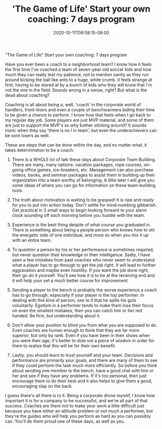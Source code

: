 ﻿---
title: "'The Game of Life' Start your own coaching: 7 days program"
date: 2020-10-11T09:58:15-08:00
description: "40-ARTICLES Tips for Web Success"
featured_image: "/images/40-ARTICLES.jpg"
tags: ["40 ARTICLES"]
---

"The Game of Life" Start your own coaching: 7 days program

Have you ever been a coach to a neighborhood team? I know how it feels the first time I've coached a team of seven-year-old soccer kids and how much they can really test my patience, not to mention sanity as they run around kicking the ball like ants to a huge, white crumb. It feels strange at first, having to be stared at by a bunch of kids who they will know that I'm not the one in the field. Sounds wrong in a sense, right? But what is the dead about coaching?

Coaching is all about being a, well, 'coach' in the corporate world of handlers, front-liners and even a couple of benchwarmers biding their time to be given a chance to perform. I know how that feels when I go back to my regular day job. Some players are just MVP material, and some of them are just to support the MVP's so why bother sticking around? It sounds ironic when they say 'there is no I in team', but even the underachievers can be sore losers as well.

These are steps that can be done within the day, and no matter what, it takes determination to be a coach.

1. There is a WHOLE lot of talk these days about Corporate Team Building. There are many, many options: vacation packages, rope courses, on-going office games, ice-breakers, etc. Management can also purchase videos, books, and seminar packages to assist them in building up their organization into a team worthy of belonging. A little later I will give you some ideas of where you can go for information on these team-building tools.

2. The truth about motivation is waiting to be grasped! It is ripe and ready for you to put into action today. Don't settle for mind-numbing gibberish. Get practical in 3 small ways to begin looking forward to your alarm clock sounding off each morning before you huddle with the team.

3. Experience is the best thing despite of what course you graduated in. There is something about being a people person who knows how to stir the energetic side of one individual, and more so when you mix it up with an entire team.

4. To question a person by his or her performance is sometimes required, but never question their knowledge or their intelligence. Sadly, I have seen a few mistakes from past coaches who never seem to understand what a player has to go through to get the job right. It will lead to further aggravation and maybe even hostility. If you want the job done right, then go do it yourself. You'll see how it is to be at the receiving end and it will help your set a much better course for improvement.

5. Sending a player to the bench is probably the worse experience a coach has to go through, especially if your player is the top performer. In dealing with this kind of person, see to it that he spills his guts voluntarily. Egotism in a performer tends to make them lose their focus on even the smallest mistakes, then you can catch him or her red handed. Be firm, but understanding about it.

6. Don't allow your position to blind you from what you are supposed to do. Even coaches are human enough to think that they are far more superior, but only by rank. Even if you have been in their shoes when you were their age, it's better to dole out a piece of wisdom in order for them to realize that this will be for their own benefit.

7. Lastly, you should learn to trust yourself and your team. Decisions and performance are primarily your goals, and there are many of them to see if they could perform the task much more efficiently. So before you think about sending one member to the bench, have a good chat with him or her and see if they have any problems. If it's too personal, then just encourage them to do their best and it also helps to give them a good, encouraging slap on the back.

I guess there's all there is to it. Being a corporate drone myself, I know how important it is for a company to be successful, and we're all part of that success. Coaches are there not to make your work a little difficult just because you have either an attitude problem or not much a performer, but they're the guides who will help you perform as hard as you can possibly can. You'll do them proud one of these days, as well as you.
